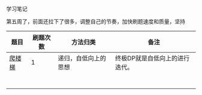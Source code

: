 学习笔记

第五周了，前面还拉下了很多，调整自己的节奏，加快刷题速度和质量，坚持

| 题目                                                        | 刷题次数 | 方法归类             | 备注                           |
| ----------------------------------------------------------- | -------- | -------------------- | ------------------------------ |
| [爬楼梯](https://leetcode-cn.com/problems/climbing-stairs/) | 1        | 递归，自低向上的思想 | 终极DP就是自低向上的进行迭代。 |
|                                                             |          |                      |                                |
|                                                             |          |                      |                                |
|                                                             |          |                      |                                |
|                                                             |          |                      |                                |
|                                                             |          |                      |                                |
|                                                             |          |                      |                                |
|                                                             |          |                      |                                |